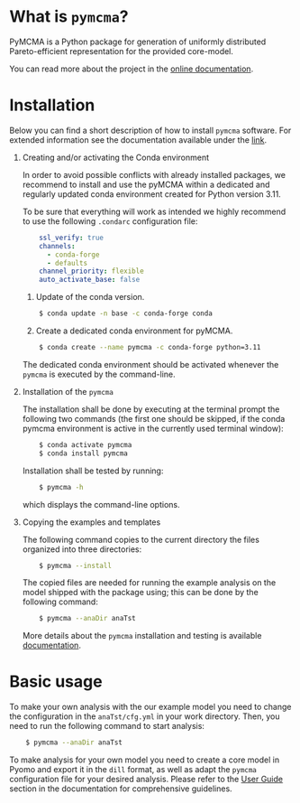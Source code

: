 # What is `pymcma`?
PyMCMA is a Python package for generation of uniformly distributed
Pareto-efficient representation for the provided core-model.

You can read more about the project in the
[online documentation](https://pymcma.readthedocs.io/).

# Installation

Below you can find a short description of how to install `pymcma` software.
For extended information see the documentation available under
the [link](https://pymcma.readthedocs.io/).

1. Creating and/or activating the Conda environment

    In order to avoid possible conflicts with already installed packages,
    we recommend to install and use the pyMCMA within a dedicated and regularly
    updated conda environment created for Python version 3.11.

    To be sure that everything will work as intended we highly recommend to use
    the following `.condarc` configuration file:

    ```yaml
        ssl_verify: true
        channels:
          - conda-forge
          - defaults
        channel_priority: flexible
        auto_activate_base: false
    ```

    1. Update of the conda version.
    ```bash
        $ conda update -n base -c conda-forge conda
    ```
    2. Create a dedicated conda environment for pyMCMA.
    ```bash
        $ conda create --name pymcma -c conda-forge python=3.11
    ```
    The dedicated conda environment should be activated whenever the
    ``pymcma`` is executed by the command-line.

2. Installation of the `pymcma`

    The installation shall be done by executing at the terminal prompt the following
    two commands (the first one should be skipped, if the conda pymcma environment
    is active in the currently used terminal window):

    ```bash
        $ conda activate pymcma
        $ conda install pymcma
    ```
	 Installation shall be tested by running:
    ```bash
        $ pymcma -h
    ```
	 which displays the command-line options.

3. Copying the examples and templates

    The following command copies to the current directory the files organized
	 into three directories:

    ```bash
        $ pymcma --install
    ```

    The copied files are needed for running the example analysis on the model
	 shipped with the package using; this can be done by the following command:

    ```bash
        $ pymcma --anaDir anaTst
    ```

    More details about the ``pymcma`` installation and testing is available
    [documentation](https://pymcma.readthedocs.io/).

# Basic usage

To make your own analysis with the our example model you need to change the
configuration in the `anaTst/cfg.yml` in your work directory. Then, you need to
run the following command to start analysis:

```bash
    $ pymcma --anaDir anaTst
```

To make analysis for your own model you need to create a core model in
Pyomo and export it in the `dill` format, as well as adapt the ``pymcma`` configuration file for
your desired analysis.
Please refer to the [User Guide](https://pymcma.readthedocs.io/user_guide.html)
section in the documentation for comprehensive guidelines.
